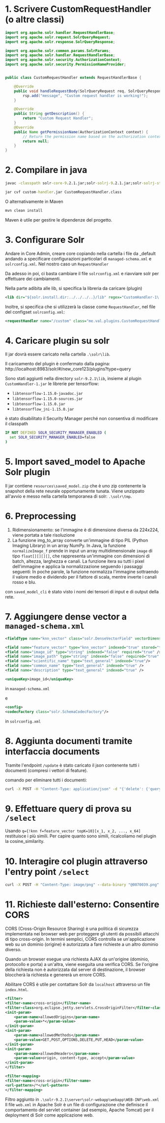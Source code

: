 # 1. Scrivere CustomRequestHandler (o altre classi)

```java
import org.apache.solr.handler.RequestHandlerBase;
import org.apache.solr.request.SolrQueryRequest;
import org.apache.solr.response.SolrQueryResponse;

import org.apache.solr.common.params.SolrParams;
import org.apache.solr.handler.RequestHandlerBase;
import org.apache.solr.security.AuthorizationContext;
import org.apache.solr.security.PermissionNameProvider;


public class CustomRequestHandler extends RequestHandlerBase {

    @Override
    public void handleRequestBody(SolrQueryRequest req, SolrQueryResponse rsp) throws Exception {
        rsp.add("message", "Custom request handler is working!");
    }

    @Override
    public String getDescription() {
        return "Custom Request Handler";
    }
    @Override
    public Name getPermissionName(AuthorizationContext context) {
        // Return the permission name based on the authorization context
        return null;
    }
}
```
# 2. Compilare in java
```cmd
javac -classpath solr-core-9.2.1.jar;solr-solrj-9.2.1.jar;solr-solrj-streaming-9.2.1.jar;solr-solrj-zookeeper-9.2.1.jar CustomRequestHandler.java
```

```cmd
jar cvf custom-handler.jar CustomRequestHandler.class
```

O alternativamente in Maven

```cmd
mvn clean install
```

Maven è utile per gestire le dipendenze del progetto.

# 3. Configurare Solr

Andare in Core Admin, creare core copiando nella cartella i file da _default andando a specificare configurazioni particolari di `managed-schema.xml` e `solrconfig.xml`. Nel nostro caso un `RequestHandler`

Da adesso in poi, ci basta cambiare il file `solrconfig.xml` e riavviare solr per effettuare dei cambiamenti.

Nella parte adibita alle lib, si specifica la libreria da caricare (plugin)
```xml
<lib dir="${solr.install.dir:../../../..}/lib" regex="CustomHandler-1\.jar" />
```
Inoltre, si specifica che si utilizzerà la classe come `RequestHandler`, nel file del configset `solrconfig.xml`:

```xml
<requestHandler name="/custom" class="me.val.plugins.CustomRequestHandler" />
```

# 4. Caricare plugin su solr 
Il jar dovrà essere caricato nella cartella `.\solr\lib`.

Il caricamento del plugin è confermato dalla pagina: http://localhost:8983/solr/#/new_core123/plugins?type=query

Sono stati aggiunti nella directory `solr-9.2.1\lib`, insieme al plugin `CustomHandler-1.jar` le librerie per tensorflow:
* `libtensorflow-1.15.0-javadoc.jar`
* `libtensorflow-1.15.0-sources.jar`
* `libtensorflow-1.15.0.jar`
* `libtensorflow_jni-1.15.0.jar`

è stato disabilitato il Security Manager perché non consentiva di modificare il classpath

```cmd
IF NOT DEFINED SOLR_SECURITY_MANAGER_ENABLED (
  set SOLR_SECURITY_MANAGER_ENABLED=false
)
```

# 5. Import saved_model to Apache Solr plugin

Il jar contiene `resources\saved_model.zip` che è uno zip contenente la snapshot della rete neurale opportunamente tunata. Viene unzippato all'avvio e messo nella cartella temporanea di solr: `.\solr\tmp`.

# 6. Preprocessing 

1. Ridimensionamento: se l'immagine è di dimensione diversa da 224x224, viene portata a tale risoluzione
2. La funzione img_to_array converte un'immagine di tipo PIL (Python Imaging Library) in un array NumPy. In Java, la funzione `normalizeImage_f` prende in input un array multidimensionale `image` di tipo `float[][][][]`, che rappresenta un'immagine con dimensioni di batch, altezza, larghezza e canali. La funzione itera su tutti i pixel dell'immagine e applica la normalizzazione seguendo i passaggi seguenti:
    In poche parole, la funzione normalizza l'immagine sottraendo il valore medio e dividendo per il fattore di scala, mentre inverte i canali rosso e blu.

con `saved_model_cli` è stato visto i nomi dei tensori di input e di output della rete.


# 7. Aggiungere dense vector a `managed-schema.xml`

```xml
<fieldType name="knn_vector" class="solr.DenseVectorField" vectorDimension="64" similarityFunction="cosine"/>

<field name="feature_vector" type="knn_vector" indexed="true" stored="true" required="true"/>
<field name="image_id" type="string" indexed="false" required="true" />
<field name="image_path" type="string" indexed="false" required="true" />
<field name="scientific_name" type="text_general" indexed="true"/>
<field name="common_name" type="text_general" indexed="true" />
<field name="description" type="text_general" indexed="true" />

<uniqueKey>image_id</uniqueKey>
```

in `managed-schema.xml`

e

```xml
<config>
<codecFactory class="solr.SchemaCodecFactory"/>
```
in `solrconfig.xml`

# 8. Aggiunta documenti tramite interfaccia documents
Tramite l'endpoint `/update` è stato caricato il json contenente tutti i documenti (compresi i vettori di feature).

comando per eliminare tutti i documenti: 

```cmd
curl -X POST -H "Content-Type: application/json" -d "{'delete': {'query': '*:*'}}" "http://localhost:8983/solr/{collection_name}/update?commit=true"
```
# 9. Effettuare query di prova su `/select`

Usando `q={!knn f=feature_vector topK=10}[x_1, x_2, ..., x_64]` restituisce i più simili. Per capire quanto sono simili, ricalcoliamo nel plugin la cosine_similarity.

# 10. Interagire col plugin attraverso l'entry point `/select`

```cmd
curl -X POST -H "Content-Type: image/png" --data-binary "@0070039.png" http://localhost:8983/solr/new_core123/custom
```

# 11. Richieste dall'esterno: Consentire CORS

CORS (Cross-Origin Resource Sharing) è una politica di sicurezza implementata nei browser web per proteggere gli utenti da possibili attacchi di tipo cross-origin. In termini semplici, CORS controlla se un'applicazione web su un dominio (origine) è autorizzata a fare richieste a un altro dominio diverso.

Quando un browser esegue una richiesta AJAX da un'origine (dominio, protocollo e porta) a un'altra, viene eseguita una verifica CORS. Se l'origine della richiesta non è autorizzata dal server di destinazione, il browser bloccherà la richiesta e genererà un errore CORS.

Abilitare CORS è utile per contattare Solr da `localhost` attraverso un file `index.html`.

```xml
<filter>
<filter-name>cross-origin</filter-name>
<filter-class>org.eclipse.jetty.servlets.CrossOriginFilter</filter-class>
<init-param>
    <param-name>allowedOrigins</param-name>
    <param-value>*</param-value>
</init-param>
<init-param>
    <param-name>allowedMethods</param-name>
    <param-value>GET,POST,OPTIONS,DELETE,PUT,HEAD</param-value>
</init-param>
<init-param>
    <param-name>allowedHeaders</param-name>
    <param-value>origin, content-type, accept</param-value>
</init-param>
</filter>

<filter-mapping>
<filter-name>cross-origin</filter-name>
<url-pattern>/*</url-pattern>
</filter-mapping>
```

Filtro aggiunto in `.\solr-9.2.1\server\solr-webapp\webapp\WEB-INF\web.xml`
Il file `web.xml` in Apache Solr è un file di configurazione che definisce il comportamento del servlet container (ad esempio, Apache Tomcat) per il deployment di Solr come applicazione web.
